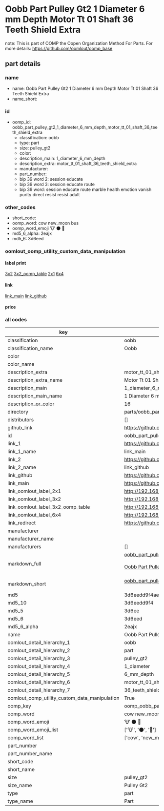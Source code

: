# Oobb Part Pulley Gt2 1 Diameter 6 mm Depth Motor Tt 01 Shaft 36 Teeth Shield Extra  

note: This is part of OOMP the Oopen Organization Method For Parts. For more details: https://github.com/oomlout/oomp_base

##  part details
  







### name
* name: Oobb Part Pulley Gt2 1 Diameter 6 mm Depth Motor Tt 01 Shaft 36 Teeth Shield Extra
* name_short: 
### id
* oomp_id: oobb_part_pulley_gt2_1_diameter_6_mm_depth_motor_tt_01_shaft_36_teeth_shield_extra
  * classification: oobb
  * type: part
  * size: pulley_gt2
  * color: 
  * description_main: 1_diameter_6_mm_depth
  * description_extra: motor_tt_01_shaft_36_teeth_shield_extra
  * manufacturer: 
  * part_number: 
  * bip 39 word 2: session educate
  * bip 39 word 3: session educate route
  * bip 39 word: session educate route marble health emotion vanish purity direct resist resist adult

### other_codes
* short_code: 
* oomp_word: cow new_moon bus
* oomp_word_emoji :cow: :new_moon: :bus:
* md5_6_alpha: 2eajx
* md5_6: 3d6eed






### oomlout_oomp_utility_custom_data_manipulation
#### label print
[3x2](http://192.168.1.245:1112/?label=oomp%202eajx)
[3x2_oomp_table](http://192.168.1.108:1112/?label=oomp%202eajx)
[2x1](http://192.168.1.242:1112/?label=oomp%202eajx)
[6x4](http://192.168.1.55:1112/?label=oomp%202eajx)    

#### link

[link_main](https://github.com/oomlout/oomlout_oomp_version_1_messy/tree/main/parts/oobb_part_pulley_gt2_1_diameter_6_mm_depth_motor_tt_01_shaft_36_teeth_shield_extra) [link_github](https://github.com/oomlout/oomlout_oomp_version_1_messy/tree/main/parts/oobb_part_pulley_gt2_1_diameter_6_mm_depth_motor_tt_01_shaft_36_teeth_shield_extra)                             

#### price







### all codes 
| key | value |  
| --- | --- |  
| classification | oobb |  
| classification_name | Oobb |  
| color |  |  
| color_name |  |  
| description_extra | motor_tt_01_shaft_36_teeth_shield_extra |  
| description_extra_name | Motor Tt 01 Shaft 36 Teeth Shield Extra |  
| description_main | 1_diameter_6_mm_depth |  
| description_main_name | 1 Diameter 6 mm Depth |  
| description_or_color | 16 |  
| directory | parts/oobb_part_pulley_gt2_1_diameter_6_mm_depth_motor_tt_01_shaft_36_teeth_shield_extra |  
| distributors | [] |  
| github_link | https://github.com/oomlout/oomlout_oomp_part_src/tree/main/parts/oobb_part_pulley_gt2_1_diameter_6_mm_depth_motor_tt_01_shaft_36_teeth_shield_extra |  
| id | oobb_part_pulley_gt2_1_diameter_6_mm_depth_motor_tt_01_shaft_36_teeth_shield_extra |  
| link_1 | https://github.com/oomlout/oomlout_oomp_version_1_messy/tree/main/parts/oobb_part_pulley_gt2_1_diameter_6_mm_depth_motor_tt_01_shaft_36_teeth_shield_extra |  
| link_1_name | link_main |  
| link_2 | https://github.com/oomlout/oomlout_oomp_version_1_messy/tree/main/parts/oobb_part_pulley_gt2_1_diameter_6_mm_depth_motor_tt_01_shaft_36_teeth_shield_extra |  
| link_2_name | link_github |  
| link_github | https://github.com/oomlout/oomlout_oomp_version_1_messy/tree/main/parts/oobb_part_pulley_gt2_1_diameter_6_mm_depth_motor_tt_01_shaft_36_teeth_shield_extra |  
| link_main | https://github.com/oomlout/oomlout_oomp_version_1_messy/tree/main/parts/oobb_part_pulley_gt2_1_diameter_6_mm_depth_motor_tt_01_shaft_36_teeth_shield_extra |  
| link_oomlout_label_2x1 | http://192.168.1.242:1112/?label=oomp%202eajx |  
| link_oomlout_label_3x2 | http://192.168.1.245:1112/?label=oomp%202eajx |  
| link_oomlout_label_3x2_oomp_table | http://192.168.1.108:1112/?label=oomp%202eajx |  
| link_oomlout_label_6x4 | http://192.168.1.55:1112/?label=oomp%202eajx |  
| link_redirect | https://github.com/oomlout/oomlout_oomp_version_1_messy/tree/main/parts/oobb_part_pulley_gt2_1_diameter_6_mm_depth_motor_tt_01_shaft_36_teeth_shield_extra |  
| manufacturer |  |  
| manufacturer_name |  |  
| manufacturers | [] |  
| markdown_full | [oobb_part_pulley_gt2_1_diameter_6_mm_depth_motor_tt_01_shaft_36_teeth_shield_extra](none)<br>[](none)<br>[Oobb Part Pulley Gt2 1 Diameter 6 Mm Depth Motor Tt 01 Shaft 36 Teeth Shield Extra](none)<br><br> |  
| markdown_short | [oobb_part_pulley_gt2_1_diameter_6_mm_depth_motor_tt_01_shaft_36_teeth_shield_extra](none)<br><br> |  
| md5 | 3d6eedd9f4ae5e292335187b7911a622 |  
| md5_10 | 3d6eedd9f4 |  
| md5_5 | 3d6ee |  
| md5_6 | 3d6eed |  
| md5_6_alpha | 2eajx |  
| name | Oobb Part Pulley Gt2 1 Diameter 6 mm Depth Motor Tt 01 Shaft 36 Teeth Shield Extra |  
| oomlout_detail_hierarchy_1 | oobb |  
| oomlout_detail_hierarchy_2 | part |  
| oomlout_detail_hierarchy_3 | pulley_gt2 |  
| oomlout_detail_hierarchy_4 | 1_diameter |  
| oomlout_detail_hierarchy_5 | 6_mm_depth |  
| oomlout_detail_hierarchy_6 | motor_tt_01_shaft |  
| oomlout_detail_hierarchy_7 | 36_teeth_shield_extra |  
| oomlout_oomp_utility_custom_data_manipulation | True |  
| oomp_key | oomp_oobb_part_pulley_gt2_1_diameter_6_mm_depth_motor_tt_01_shaft_36_teeth_shield_extra |  
| oomp_word | cow new_moon bus |  
| oomp_word_emoji | :cow: :new_moon: :bus: |  
| oomp_word_emoji_list | [':cow:', ':new_moon:', ':bus:'] |  
| oomp_word_list | ['cow', 'new_moon', 'bus'] |  
| part_number |  |  
| part_number_name |  |  
| short_code |  |  
| short_name |  |  
| size | pulley_gt2 |  
| size_name | Pulley Gt2 |  
| type | part |  
| type_name | Part |  
